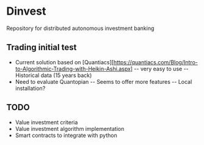 # Dinvest
Repository for distributed autonomous investment banking

## Trading initial test
- Current solution based on [Quantiacs][https://quantiacs.com/Blog/Intro-to-Algorithmic-Trading-with-Heikin-Ashi.aspx]
-- very easy to use
-- Historical data (15 years back)
- Need to evaluate Quantopian
-- Seems to offer more features
-- Local installation?

## TODO
- Value investment criteria
- Value investment algorithm implementation
- Smart contracts to integrate with python
